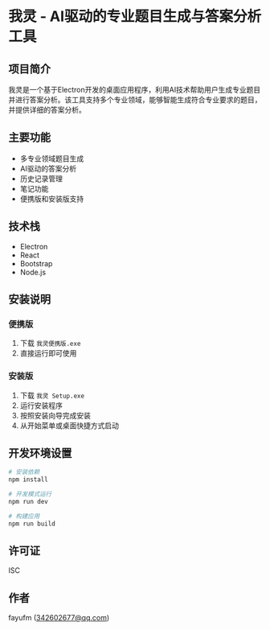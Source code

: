 # 我灵 - AI驱动的专业题目生成与答案分析工具

## 项目简介
我灵是一个基于Electron开发的桌面应用程序，利用AI技术帮助用户生成专业题目并进行答案分析。该工具支持多个专业领域，能够智能生成符合专业要求的题目，并提供详细的答案分析。

## 主要功能
- 多专业领域题目生成
- AI驱动的答案分析
- 历史记录管理
- 笔记功能
- 便携版和安装版支持

## 技术栈
- Electron
- React
- Bootstrap
- Node.js

## 安装说明
### 便携版
1. 下载 `我灵便携版.exe`
2. 直接运行即可使用

### 安装版
1. 下载 `我灵 Setup.exe`
2. 运行安装程序
3. 按照安装向导完成安装
4. 从开始菜单或桌面快捷方式启动

## 开发环境设置
```bash
# 安装依赖
npm install

# 开发模式运行
npm run dev

# 构建应用
npm run build
```

## 许可证
ISC

## 作者
fayufm (342602677@qq.com)